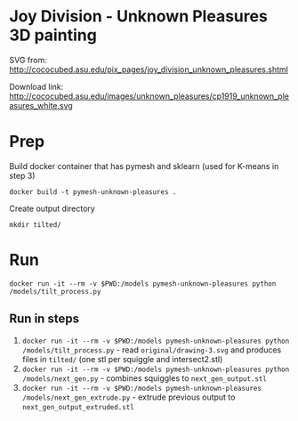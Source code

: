 # Joy Division - Unknown Pleasures 3D painting


SVG from: http://cococubed.asu.edu/pix_pages/joy_division_unknown_pleasures.shtml

Download link: http://cococubed.asu.edu/images/unknown_pleasures/cp1919_unknown_pleasures_white.svg

# Prep

Build docker container that has pymesh and sklearn (used for K-means in step 3)

`docker build -t pymesh-unknown-pleasures .`

Create output directory

`mkdir tilted/`

# Run

`docker run -it --rm -v $PWD:/models pymesh-unknown-pleasures python /models/tilt_process.py`

## Run in steps

1. `docker run -it --rm -v $PWD:/models pymesh-unknown-pleasures python /models/tilt_process.py` - read `original/drawing-3.svg` and produces files in `tilted/` (one stl per squiggle and intersect2.stl)
2. `docker run -it --rm -v $PWD:/models pymesh-unknown-pleasures python /models/next_gen.py` - combines squiggles to `next_gen_output.stl`
3. `docker run -it --rm -v $PWD:/models pymesh-unknown-pleasures /models/next_gen_extrude.py` - extrude previous output to `next_gen_output_extruded.stl`

